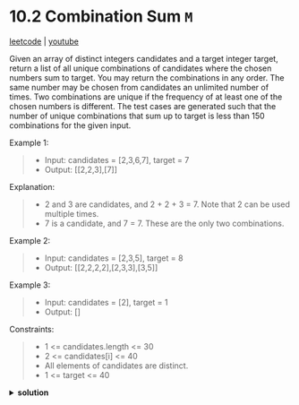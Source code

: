 # 10.2 Combination Sum `M`

[leetcode](https://leetcode.com/problems/combination-sum/) |
[youtube](https://www.youtube.com/watch?v=GBKI9VSKdGg)

Given an array of distinct integers candidates and a target integer target, return a list of all unique combinations of candidates where the chosen numbers sum to target.
You may return the combinations in any order. The same number may be chosen from candidates an unlimited number of times.
Two combinations are unique if the frequency of at least one of the chosen numbers is different.
The test cases are generated such that the number of unique combinations that sum up to target is less than 150 combinations for the given input.

Example 1:
> - Input: candidates = [2,3,6,7], target = 7
> - Output: [[2,2,3],[7]]

Explanation:
> - 2 and 3 are candidates, and 2 + 2 + 3 = 7. Note that 2 can be used multiple times.
> - 7 is a candidate, and 7 = 7.
> These are the only two combinations.

Example 2:
> - Input: candidates = [2,3,5], target = 8
> - Output: [[2,2,2,2],[2,3,3],[3,5]]

Example 3:
> - Input: candidates = [2], target = 1
> - Output: []

Constraints:
> - 1 <= candidates.length <= 30
> - 2 <= candidates[i] <= 40
> - All elements of candidates are distinct.
> - 1 <= target <= 40

<details>
  <summary><b>solution</b></summary>
</details>
